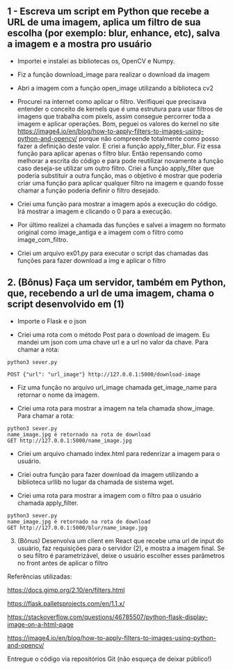 ## 1 - Escreva um script em Python que recebe a URL de uma imagem, aplica um filtro de sua escolha (por exemplo: blur, enhance, etc), salva a imagem e a mostra pro usuário

- Importei e instalei as bibliotecas os, OpenCV e Numpy.

- Fiz a função download_image para realizar o download da imagem

- Abri a imagem com a função open_image utilizando a biblioteca cv2

- Procurei na internet como aplicar o filtro. Verifiquei que precisava entender o conceito de kernels que é uma estrutura para usar filtros de imagens que trabalha com pixels, assim consegue percorrer toda a imagem e aplicar operações. Bom, peguei os valores do kernel no site https://image4.io/en/blog/how-to-apply-filters-to-images-using-python-and-opencv/ porque não compreende totalmente como posso fazer a definição deste valor. E criei a função apply_filter_blur. Fiz essa função para aplicar apenas o filtro blur. Então repensando como melhorar a escrita do código e para pode reutilizar novamente a função caso deseja-se utilizar um outro filtro. Criei a função apply_filter que poderia substituir a outra função, mas o objetivo é mostrar que poderia criar uma função para aplicar qualquer filtro na imagem e quando fosse chamar a função poderia definir o filtro desejado.

- Criei uma função para mostrar a imagem após a execução do código. Irá mostrar a imagem e clicando o 0 para a execução.

- Por último realizei a chamada das funções e salvei a imagem no formato original como image_antiga e a imagem com o filtro como image_com_filtro.

- Criei um arquivo ex01.py para executar o script das chamadas das funções para fazer download a img e aplicar o filtro

## 2. (Bônus) Faça um servidor, também em Python, que, recebendo a url de uma imagem, chama o script desenvolvido em (1)

- Importe o Flask e o json

- Criei uma rota com o método Post para o download de imagem. Eu mandei um json com uma chave url e a url no valor da chave.
  Para chamar a rota:

```
python3 sever.py

POST {"url": "url_image"} http://127.0.0.1:5000/download-image

```

- Fiz uma função no arquivo url_image chamada get_image_name para retornar o nome da imagem.

- Criei uma rota para mostrar a imagem na tela chamada show_image.
  Para chamar a rota:

```
python3 sever.py
name_image.jpg é retornado na rota de download
GET http://127.0.0.1:5000/name_image.jpg

```

- Criei um arquivo chamado index.html para redenrizar a imagem para o usuário.

- Criei outra função para fazer download da imagem utilizando a biblioteca urllib no lugar da chamada de sistema wget.

- Criei uma rota para mostrar a imagem com o filtro paa o usuário chamada apply_filter.

```
python3 sever.py
name_image.jpg é retornado na rota de download
GET http://127.0.0.1:5000/blur/name_image.jpg

```

3. (Bônus) Desenvolva um client em React que recebe uma url de input do usuário, faz requisições para o servidor (2), e mostra a imagem final. Se o seu filtro é parametrizável, deixe o usuário escolher esses parâmetros no front antes de aplicar o filtro

Referências utilizadas:

https://docs.gimp.org/2.10/en/filters.html

https://flask.palletsprojects.com/en/1.1.x/

https://stackoverflow.com/questions/46785507/python-flask-display-image-on-a-html-page

https://image4.io/en/blog/how-to-apply-filters-to-images-using-python-and-opencv/

Entregue o código via repositórios Git (não esqueça de deixar público!)

